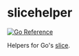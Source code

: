 # slicehelper
[![Go Reference](https://pkg.go.dev/badge/github.com/solsw/slicehelper.svg)](https://pkg.go.dev/github.com/solsw/slicehelper)

Helpers for Go's [slice](https://go.dev/ref/spec#Slice_types).
